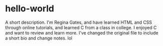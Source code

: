 # hello-world
A short description.
I'm Regina Gates, and have learned HTML and CSS through online tutorials, and learned C from a class in college. I enjoyed C and want to review and learn more.
I've changed the original file to include a short bio and change notes. lol
